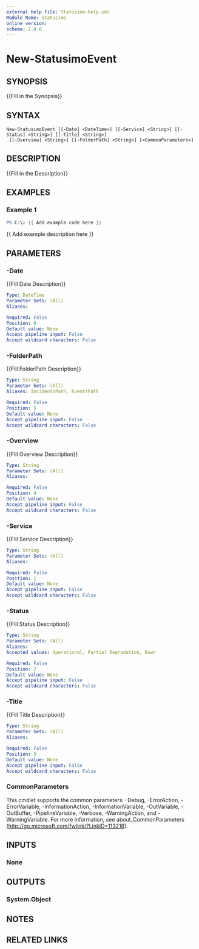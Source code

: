 ```yaml
---
external help file: Statusimo-help.xml
Module Name: Statusimo
online version:
schema: 2.0.0
---
```


# New-StatusimoEvent

## SYNOPSIS
{{Fill in the Synopsis}}

## SYNTAX

```
New-StatusimoEvent [[-Date] <DateTime>] [[-Service] <String>] [[-Status] <String>] [[-Title] <String>]
 [[-Overview] <String>] [[-FolderPath] <String>] [<CommonParameters>]
```

## DESCRIPTION
{{Fill in the Description}}

## EXAMPLES

### Example 1
```powershell
PS C:\> {{ Add example code here }}
```

{{ Add example description here }}

## PARAMETERS

### -Date
{{Fill Date Description}}

```yaml
Type: DateTime
Parameter Sets: (All)
Aliases:

Required: False
Position: 0
Default value: None
Accept pipeline input: False
Accept wildcard characters: False
```

### -FolderPath
{{Fill FolderPath Description}}

```yaml
Type: String
Parameter Sets: (All)
Aliases: IncidentsPath, EventsPath

Required: False
Position: 5
Default value: None
Accept pipeline input: False
Accept wildcard characters: False
```

### -Overview
{{Fill Overview Description}}

```yaml
Type: String
Parameter Sets: (All)
Aliases:

Required: False
Position: 4
Default value: None
Accept pipeline input: False
Accept wildcard characters: False
```

### -Service
{{Fill Service Description}}

```yaml
Type: String
Parameter Sets: (All)
Aliases:

Required: False
Position: 1
Default value: None
Accept pipeline input: False
Accept wildcard characters: False
```

### -Status
{{Fill Status Description}}

```yaml
Type: String
Parameter Sets: (All)
Aliases:
Accepted values: Operational, Partial Degradation, Down

Required: False
Position: 2
Default value: None
Accept pipeline input: False
Accept wildcard characters: False
```

### -Title
{{Fill Title Description}}

```yaml
Type: String
Parameter Sets: (All)
Aliases:

Required: False
Position: 3
Default value: None
Accept pipeline input: False
Accept wildcard characters: False
```

### CommonParameters
This cmdlet supports the common parameters: -Debug, -ErrorAction, -ErrorVariable, -InformationAction, -InformationVariable, -OutVariable, -OutBuffer, -PipelineVariable, -Verbose, -WarningAction, and -WarningVariable.
For more information, see about_CommonParameters (http://go.microsoft.com/fwlink/?LinkID=113216).

## INPUTS

### None

## OUTPUTS

### System.Object
## NOTES

## RELATED LINKS

